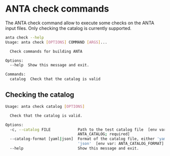<!--
  ~ Copyright (c) 2023-2024 Arista Networks, Inc.
  ~ Use of this source code is governed by the Apache License 2.0
  ~ that can be found in the LICENSE file.
  -->

# ANTA check commands

The ANTA check command allow to execute some checks on the ANTA input files.
Only checking the catalog is currently supported.

```bash
anta check --help
Usage: anta check [OPTIONS] COMMAND [ARGS]...

  Check commands for building ANTA

Options:
  --help  Show this message and exit.

Commands:
  catalog  Check that the catalog is valid
```

## Checking the catalog

```bash
Usage: anta check catalog [OPTIONS]

  Check that the catalog is valid.

Options:
  -c, --catalog FILE            Path to the test catalog file  [env var:
                                ANTA_CATALOG; required]
  --catalog-format [yaml|json]  Format of the catalog file, either 'yaml' or
                                'json'  [env var: ANTA_CATALOG_FORMAT]
  --help                        Show this message and exit.
```
